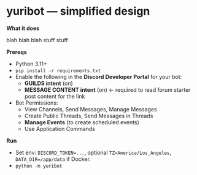 # yuribot — simplified design

**What it does**

blah blah blah stuff stuff

**Prereqs**

- Python 3.11+
- `pip install -r requirements.txt`
- Enable the following in the **Discord Developer Portal** for your bot:
  - **GUILDS intent** (on)
  - **MESSAGE CONTENT intent** (on) ← required to read forum starter post content for the link
- Bot Permissions:
  - View Channels, Send Messages, Manage Messages
  - Create Public Threads, Send Messages in Threads
  - **Manage Events** (to create scheduled events)
  - Use Application Commands

**Run**

- Set env: `DISCORD_TOKEN=...`, optional `TZ=America/Los_Angeles`, `DATA_DIR=/app/data` if Docker.
- `python -m yuribot`

